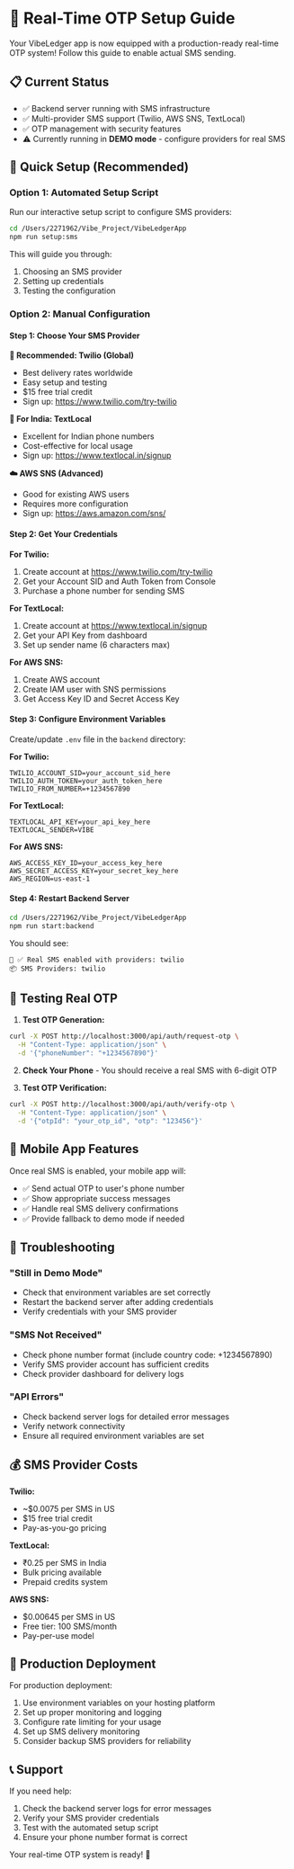 # 🚀 Real-Time OTP Setup Guide

Your VibeLedger app is now equipped with a production-ready real-time OTP system! Follow this guide to enable actual SMS sending.

## 📋 Current Status
- ✅ Backend server running with SMS infrastructure
- ✅ Multi-provider SMS support (Twilio, AWS SNS, TextLocal)
- ✅ OTP management with security features
- ⚠️ Currently running in **DEMO mode** - configure providers for real SMS

## 🎯 Quick Setup (Recommended)

### Option 1: Automated Setup Script
Run our interactive setup script to configure SMS providers:

```bash
cd /Users/2271962/Vibe_Project/VibeLedgerApp
npm run setup:sms
```

This will guide you through:
1. Choosing an SMS provider
2. Setting up credentials
3. Testing the configuration

### Option 2: Manual Configuration

#### Step 1: Choose Your SMS Provider

**🌟 Recommended: Twilio (Global)**
- Best delivery rates worldwide
- Easy setup and testing
- $15 free trial credit
- Sign up: https://www.twilio.com/try-twilio

**📍 For India: TextLocal**
- Excellent for Indian phone numbers
- Cost-effective for local usage
- Sign up: https://www.textlocal.in/signup

**☁️ AWS SNS (Advanced)**
- Good for existing AWS users
- Requires more configuration
- Sign up: https://aws.amazon.com/sns/

#### Step 2: Get Your Credentials

**For Twilio:**
1. Create account at https://www.twilio.com/try-twilio
2. Get your Account SID and Auth Token from Console
3. Purchase a phone number for sending SMS

**For TextLocal:**
1. Create account at https://www.textlocal.in/signup
2. Get your API Key from dashboard
3. Set up sender name (6 characters max)

**For AWS SNS:**
1. Create AWS account
2. Create IAM user with SNS permissions
3. Get Access Key ID and Secret Access Key

#### Step 3: Configure Environment Variables

Create/update `.env` file in the `backend` directory:

**For Twilio:**
```env
TWILIO_ACCOUNT_SID=your_account_sid_here
TWILIO_AUTH_TOKEN=your_auth_token_here
TWILIO_FROM_NUMBER=+1234567890
```

**For TextLocal:**
```env
TEXTLOCAL_API_KEY=your_api_key_here
TEXTLOCAL_SENDER=VIBE
```

**For AWS SNS:**
```env
AWS_ACCESS_KEY_ID=your_access_key_here
AWS_SECRET_ACCESS_KEY=your_secret_key_here
AWS_REGION=us-east-1
```

#### Step 4: Restart Backend Server

```bash
cd /Users/2271962/Vibe_Project/VibeLedgerApp
npm run start:backend
```

You should see:
```
📱 ✅ Real SMS enabled with providers: twilio
📦 SMS Providers: twilio
```

## 🧪 Testing Real OTP

1. **Test OTP Generation:**
```bash
curl -X POST http://localhost:3000/api/auth/request-otp \
  -H "Content-Type: application/json" \
  -d '{"phoneNumber": "+1234567890"}'
```

2. **Check Your Phone** - You should receive a real SMS with 6-digit OTP

3. **Test OTP Verification:**
```bash
curl -X POST http://localhost:3000/api/auth/verify-otp \
  -H "Content-Type: application/json" \
  -d '{"otpId": "your_otp_id", "otp": "123456"}'
```

## 📱 Mobile App Features

Once real SMS is enabled, your mobile app will:
- ✅ Send actual OTP to user's phone number
- ✅ Show appropriate success messages
- ✅ Handle real SMS delivery confirmations
- ✅ Provide fallback to demo mode if needed

## 🔧 Troubleshooting

### "Still in Demo Mode"
- Check that environment variables are set correctly
- Restart the backend server after adding credentials
- Verify credentials with your SMS provider

### "SMS Not Received"
- Check phone number format (include country code: +1234567890)
- Verify SMS provider account has sufficient credits
- Check provider dashboard for delivery logs

### "API Errors"
- Check backend server logs for detailed error messages
- Verify network connectivity
- Ensure all required environment variables are set

## 💰 SMS Provider Costs

**Twilio:**
- ~$0.0075 per SMS in US
- $15 free trial credit
- Pay-as-you-go pricing

**TextLocal:**
- ₹0.25 per SMS in India
- Bulk pricing available
- Prepaid credits system

**AWS SNS:**
- $0.00645 per SMS in US
- Free tier: 100 SMS/month
- Pay-per-use model

## 🚀 Production Deployment

For production deployment:
1. Use environment variables on your hosting platform
2. Set up proper monitoring and logging
3. Configure rate limiting for your usage
4. Set up SMS delivery monitoring
5. Consider backup SMS providers for reliability

## 📞 Support

If you need help:
1. Check the backend server logs for error messages
2. Verify your SMS provider credentials
3. Test with the automated setup script
4. Ensure your phone number format is correct

Your real-time OTP system is ready! 🎉
